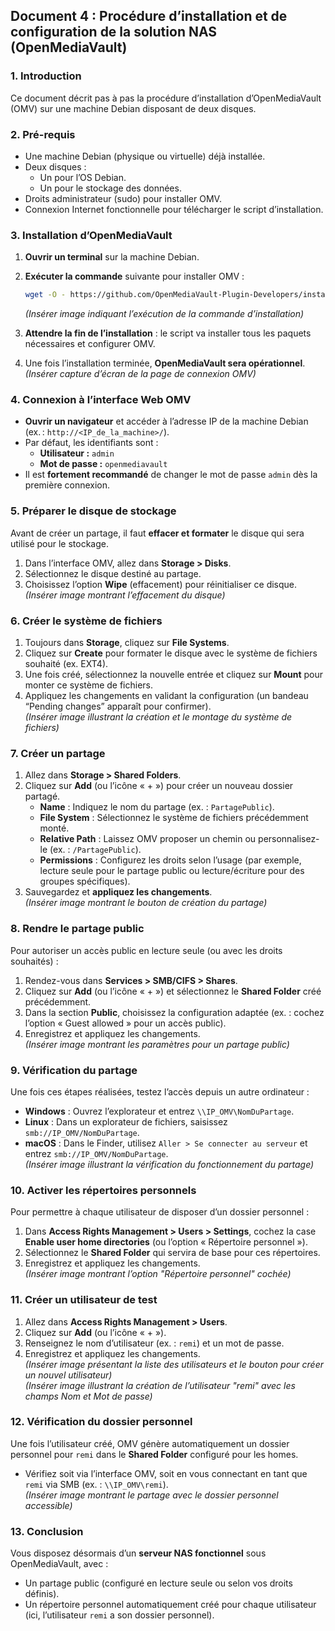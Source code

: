 ## Document 4 : Procédure d’installation et de configuration de la solution NAS (OpenMediaVault)

### 1. Introduction  
Ce document décrit pas à pas la procédure d’installation d’OpenMediaVault (OMV) sur une machine Debian disposant de deux disques.

### 2. Pré-requis  
- Une machine Debian (physique ou virtuelle) déjà installée.  
- Deux disques :  
  - Un pour l’OS Debian.  
  - Un pour le stockage des données.  
- Droits administrateur (sudo) pour installer OMV.  
- Connexion Internet fonctionnelle pour télécharger le script d’installation.

### 3. Installation d’OpenMediaVault  
1. **Ouvrir un terminal** sur la machine Debian.  
2. **Exécuter la commande** suivante pour installer OMV :  
   ```bash
   wget -O - https://github.com/OpenMediaVault-Plugin-Developers/installScript/raw/master/install | sudo bash
   ```  
   *(Insérer image indiquant l’exécution de la commande d’installation)*

3. **Attendre la fin de l’installation** : le script va installer tous les paquets nécessaires et configurer OMV.  
4. Une fois l’installation terminée, **OpenMediaVault sera opérationnel**.  
   *(Insérer capture d’écran de la page de connexion OMV)*

### 4. Connexion à l’interface Web OMV  
- **Ouvrir un navigateur** et accéder à l’adresse IP de la machine Debian (ex. : `http://<IP_de_la_machine>/`).  
- Par défaut, les identifiants sont :  
  - **Utilisateur :** `admin`  
  - **Mot de passe :** `openmediavault`  
- Il est **fortement recommandé** de changer le mot de passe `admin` dès la première connexion.

### 5. Préparer le disque de stockage  
Avant de créer un partage, il faut **effacer et formater** le disque qui sera utilisé pour le stockage.  

1. Dans l’interface OMV, allez dans **Storage > Disks**.  
2. Sélectionnez le disque destiné au partage.  
3. Choisissez l’option **Wipe** (effacement) pour réinitialiser ce disque.  
   *(Insérer image montrant l’effacement du disque)*

### 6. Créer le système de fichiers  
1. Toujours dans **Storage**, cliquez sur **File Systems**.  
2. Cliquez sur **Create** pour formater le disque avec le système de fichiers souhaité (ex. EXT4).  
3. Une fois créé, sélectionnez la nouvelle entrée et cliquez sur **Mount** pour monter ce système de fichiers.  
4. Appliquez les changements en validant la configuration (un bandeau “Pending changes” apparaît pour confirmer).  
   *(Insérer image illustrant la création et le montage du système de fichiers)*

### 7. Créer un partage  
1. Allez dans **Storage > Shared Folders**.  
2. Cliquez sur **Add** (ou l’icône « + ») pour créer un nouveau dossier partagé.  
   - **Name** : Indiquez le nom du partage (ex. : `PartagePublic`).  
   - **File System** : Sélectionnez le système de fichiers précédemment monté.  
   - **Relative Path** : Laissez OMV proposer un chemin ou personnalisez-le (ex. : `/PartagePublic`).  
   - **Permissions** : Configurez les droits selon l’usage (par exemple, lecture seule pour le partage public ou lecture/écriture pour des groupes spécifiques).  
3. Sauvegardez et **appliquez les changements**.  
   *(Insérer image montrant le bouton de création du partage)*

### 8. Rendre le partage public  
Pour autoriser un accès public en lecture seule (ou avec les droits souhaités) :

1. Rendez-vous dans **Services > SMB/CIFS > Shares**.  
2. Cliquez sur **Add** (ou l’icône « + ») et sélectionnez le **Shared Folder** créé précédemment.  
3. Dans la section **Public**, choisissez la configuration adaptée (ex. : cochez l’option « Guest allowed » pour un accès public).  
4. Enregistrez et appliquez les changements.  
   *(Insérer image montrant les paramètres pour un partage public)*

### 9. Vérification du partage  
Une fois ces étapes réalisées, testez l’accès depuis un autre ordinateur :  
- **Windows** : Ouvrez l’explorateur et entrez `\\IP_OMV\NomDuPartage`.  
- **Linux** : Dans un explorateur de fichiers, saisissez `smb://IP_OMV/NomDuPartage`.  
- **macOS** : Dans le Finder, utilisez `Aller > Se connecter au serveur` et entrez `smb://IP_OMV/NomDuPartage`.  
   *(Insérer image illustrant la vérification du fonctionnement du partage)*

### 10. Activer les répertoires personnels  
Pour permettre à chaque utilisateur de disposer d’un dossier personnel :

1. Dans **Access Rights Management > Users > Settings**, cochez la case **Enable user home directories** (ou l’option « Répertoire personnel »).  
2. Sélectionnez le **Shared Folder** qui servira de base pour ces répertoires.  
3. Enregistrez et appliquez les changements.  
   *(Insérer image montrant l’option "Répertoire personnel" cochée)*

### 11. Créer un utilisateur de test  
1. Allez dans **Access Rights Management > Users**.  
2. Cliquez sur **Add** (ou l’icône « + »).  
3. Renseignez le nom d’utilisateur (ex. : `remi`) et un mot de passe.  
4. Enregistrez et appliquez les changements.  
   *(Insérer image présentant la liste des utilisateurs et le bouton pour créer un nouvel utilisateur)*  
   *(Insérer image illustrant la création de l’utilisateur "remi" avec les champs Nom et Mot de passe)*

### 12. Vérification du dossier personnel  
Une fois l’utilisateur créé, OMV génère automatiquement un dossier personnel pour `remi` dans le **Shared Folder** configuré pour les homes.  
- Vérifiez soit via l’interface OMV, soit en vous connectant en tant que `remi` via SMB (ex. : `\\IP_OMV\remi`).  
   *(Insérer image montrant le partage avec le dossier personnel accessible)*

### 13. Conclusion  
Vous disposez désormais d’un **serveur NAS fonctionnel** sous OpenMediaVault, avec :  
- Un partage public (configuré en lecture seule ou selon vos droits définis).  
- Un répertoire personnel automatiquement créé pour chaque utilisateur (ici, l’utilisateur `remi` a son dossier personnel).
